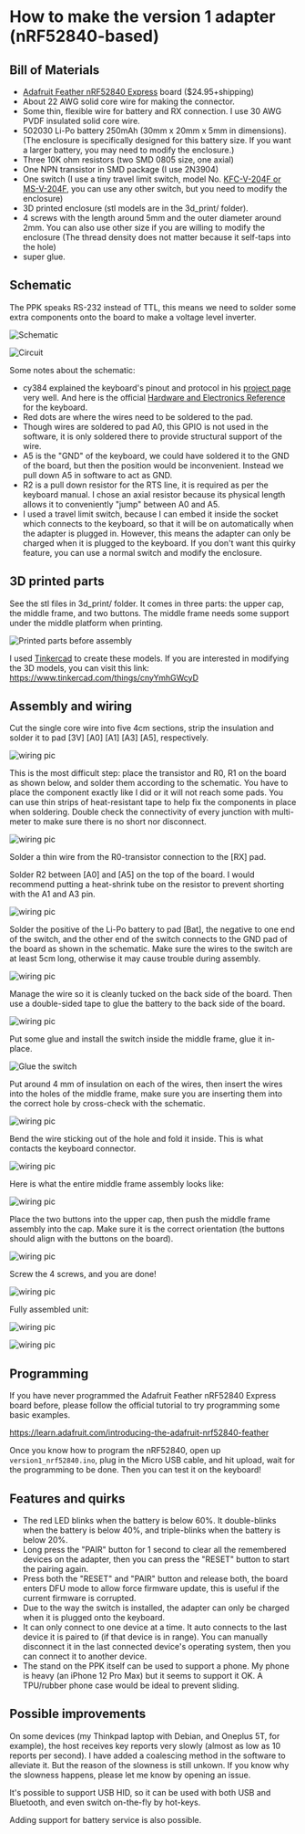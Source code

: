 # How to make the version 1 adapter (nRF52840-based)

Bill of Materials
----------
- [Adafruit Feather nRF52840 Express](https://www.adafruit.com/product/4062) board ($24.95+shipping)
- About 22 AWG solid core wire for making the connector.
- Some thin, flexible wire for battery and RX connection. I use 30 AWG PVDF insulated solid core wire.
- 502030 Li-Po battery 250mAh (30mm x 20mm x 5mm in dimensions). (The enclosure is specifically designed for this battery size. If you want a larger battery, you may need to modify the enclosure.)
- Three 10K ohm resistors (two SMD 0805 size, one axial)
- One NPN transistor in SMD package (I use 2N3904)
- One switch (I use a tiny travel limit switch, model No. [KFC-V-204F or MS-V-204F](https://www.aliexpress.com/i/32918743539.html), you can use any other switch, but you need to modify the enclosure)
- 3D printed enclosure (stl models are in the 3d_print/ folder).
- 4 screws with the length around 5mm and the outer diameter around 2mm. You can also use other size if you are willing to modify the enclosure (The thread density does not matter because it self-taps into the hole)
- super glue.

Schematic
----------
The PPK speaks RS-232 instead of TTL, this means we need to solder some extra components onto the board to make a voltage level inverter.

![Schematic](/images/version1/schematic.jpg "Schematic")

![Circuit](/images/version1/circuit.jpg "Actual circuit")

Some notes about the schematic:

- cy384 explained the keyboard's pinout and protocol in his [project page](http://www.cy384.com/projects/palm-keyboard.html) very well. And here is the official [Hardware and Electronics Reference](http://www.splorp.com/pdf/stowawayhwref.pdf) for the keyboard.
- Red dots are where the wires need to be soldered to the pad.
- Though wires are soldered to pad A0, this GPIO is not used in the software, it is only soldered there to provide structural support of the wire.
- A5 is the "GND" of the keyboard, we could have soldered it to the GND of the board, but then the position would be inconvenient. Instead we pull down A5 in software to act as GND.
- R2 is a pull down resistor for the RTS line, it is required as per the keyboard manual. I chose an axial resistor because its physical length allows it to conveniently "jump" between A0 and A5.
- I used a travel limit switch, because I can embed it inside the socket which connects to the keyboard, so that it will be on automatically when the adapter is plugged in. However, this means the adapter can only be charged when it is plugged to the keyboard. If you don't want this quirky feature, you can use a normal switch and modify the enclosure.

3D printed parts
----------------
See the stl files in 3d_print/ folder. It comes in three parts: the upper cap, the middle frame, and two buttons. The middle frame needs some support under the middle platform when printing.

![Printed parts before assembly](/images/version1/3d_print.jpg "Printed parts before assembly")

I used [Tinkercad](https://www.tinkercad.com/) to create these models. If you are interested in modifying the 3D models, you can visit this link: https://www.tinkercad.com/things/cnyYmhGWcyD

Assembly and wiring
-------------------

Cut the single core wire into five 4cm sections, strip the insulation and solder it to pad [3V] [A0] [A1] [A3] [A5], respectively.

![wiring pic](/images/version1/wiring1.jpg)

This is the most difficult step: place the transistor and R0, R1 on the board as shown below, and solder them according to the schematic. You have to place the component exactly like I did or it will not reach some pads. You can use thin strips of heat-resistant tape to help fix the components in place when soldering. Double check the connectivity of every junction with multi-meter to make sure there is no short nor disconnect.

![wiring pic](/images/version1/wiring2.jpg)

Solder a thin wire from the R0-transistor connection to the [RX] pad.

Solder R2 between [A0] and [A5] on the top of the board. I would recommend putting a heat-shrink tube on the resistor to prevent shorting with the A1 and A3 pin.

![wiring pic](/images/version1/wiring3.jpg)

Solder the positive of the Li-Po battery to pad [Bat], the negative to one end of the switch, and the other end of the switch connects to the GND pad of the board as shown in the schematic. Make sure the wires to the switch are at least 5cm long, otherwise it may cause trouble during assembly.

![wiring pic](/images/version1/wiring4.jpg)

Manage the wire so it is cleanly tucked on the back side of the board. Then use a double-sided tape to glue the battery to the back side of the board.

![wiring pic](/images/version1/wiring5.jpg)

Put some glue and install the switch inside the middle frame, glue it in-place.

![Glue the switch](/images/version1/glue_switch.jpg)

Put around 4 mm of insulation on each of the wires, then insert the wires into the holes of the middle frame, make sure you are inserting them into the correct hole by cross-check with the schematic.

![wiring pic](/images/version1/wiring6.jpg)

Bend the wire sticking out of the hole and fold it inside. This is what contacts the keyboard connector.

![wiring pic](/images/version1/wiring7.jpg)

Here is what the entire middle frame assembly looks like:

![wiring pic](/images/version1/middle_assembly.jpg)

Place the two buttons into the upper cap, then push the middle frame assembly into the cap. Make sure it is the correct orientation (the buttons should align with the buttons on the board).

![wiring pic](/images/version1/upper_case.jpg)

Screw the 4 screws, and you are done!

![wiring pic](/images/version1/screws.jpg)

Fully assembled unit:

![wiring pic](/images/version1/front.jpg)

![wiring pic](/images/version1/charge_port.jpg)

Programming
-----------
If you have never programmed the Adafruit Feather nRF52840 Express board before, please follow the official tutorial to try programming some basic examples.

https://learn.adafruit.com/introducing-the-adafruit-nrf52840-feather

Once you know how to program the nRF52840, open up `version1_nrf52840.ino`, plug in the Micro USB cable, and hit upload, wait for the programming to be done. Then you can test it on the keyboard!

Features and quirks
---------------------
- The red LED blinks when the battery is below 60%. It double-blinks when the battery is below 40%, and triple-blinks when the battery is below 20%.
- Long press the "PAIR" button for 1 second to clear all the remembered devices on the adapter, then you can press the "RESET" button to start the pairing again.
- Press both the "RESET" and "PAIR" button and release both, the board enters DFU mode to allow force firmware update, this is useful if the current firmware is corrupted.
- Due to the way the switch is installed, the adapter can only be charged when it is plugged onto the keyboard.
- It can only connect to one device at a time. It auto connects to the last device it is paired to (if that device is in range). You can manually disconnect it in the last connected device's operating system, then you can connect it to another device.
- The stand on the PPK itself can be used to support a phone. My phone is heavy (an iPhone 12 Pro Max) but it seems to support it OK. A TPU/rubber phone case would be ideal to prevent sliding.

Possible improvements
---------------------

On some devices (my Thinkpad laptop with Debian, and Oneplus 5T, for example), the host receives key reports very slowly (almost as low as 10 reports per second). I have added a coalescing method in the software to alleviate it. But the reason of the slowness is still unkown. If you know why the slowness happens, please let me know by opening an issue.

It's possible to support USB HID, so it can be used with both USB and Bluetooth, and even switch on-the-fly by hot-keys.

Adding support for battery service is also possible.

